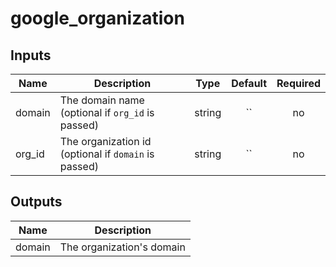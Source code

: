 # google_organization

[^]: (autogen_docs_start)

## Inputs

| Name | Description | Type | Default | Required |
|------|-------------|:----:|:-----:|:-----:|
| domain | The domain name (optional if `org_id` is passed) | string | `` | no |
| org\_id | The organization id (optional if `domain` is passed) | string | `` | no |

## Outputs

| Name | Description |
|------|-------------|
| domain | The organization's domain |

[^]: (autogen_docs_end)